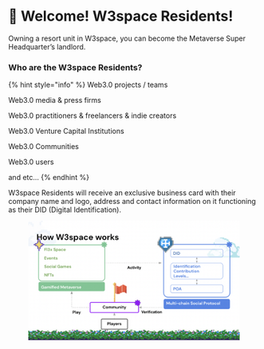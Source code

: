 # 🖖 Welcome! W3space Residents!

Owning a resort unit in W3space, you can become the Metaverse Super Headquarter’s landlord.&#x20;

### Who are the W3space Residents?&#x20;

{% hint style="info" %}
Web3.0 projects / teams

Web3.0 media & press firms

Web3.0 practitioners & freelancers & indie creators

Web3.0 Venture Capital Institutions

Web3.0 Communities

Web3.0 users

and etc...
{% endhint %}

W3space Residents will receive an exclusive business card with their company name and logo, address and contact information on it functioning as their DID (Digital Identification).

<figure><img src="../.gitbook/assets/image (3).png" alt=""><figcaption></figcaption></figure>
